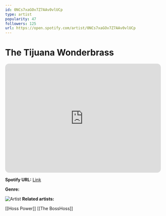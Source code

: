 ```yaml
---
id: 0NCs7xaGOv7Z7AAv0vlUCp
type: artist
popularity: 47
followers: 125
url: https://open.spotify.com/artist/0NCs7xaGOv7Z7AAv0vlUCp
---
```

# The Tijuana Wonderbrass

<iframe style="border-radius:12px" src="https://open.spotify.com/embed/artist/0NCs7xaGOv7Z7AAv0vlUCp" width="100%" height="352" frameBorder="0" allowfullscreen="" allow="autoplay; clipboard-write; encrypted-media; fullscreen; picture-in-picture" loading="lazy"></iframe>

**Spotify URL:** [Link](https://open.spotify.com/artist/0NCs7xaGOv7Z7AAv0vlUCp)

**Genre:** 

![Artist]()
**Related artists:**

[[Hoss Power]]
[[The BossHoss]]
